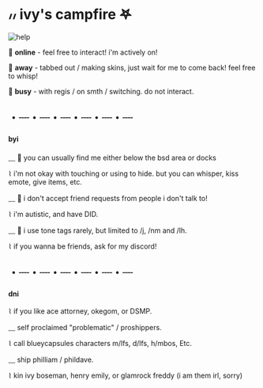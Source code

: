
# ៸៸ ivy's campfire 𖤐

![help](https://media.discordapp.net/attachments/754019126875389961/865445705865887774/image1.png)

🍏 **online** - feel free to interact! i'm actively on!

🍋 **away** - tabbed out / making skins, just wait for me to come back! feel free to whisp!

🍎 **busy** - with regis / on smth / switching. do not interact.

## ・┈・┈・┈・┈・┈・┈

#### byi 

﹏ 🍒 you can usually find me either below the bsd area or docks

⌇  i'm not okay with touching or using to hide. but you can whisper, kiss emote, give items, etc.

﹏ 🍉 i don't accept friend requests from people i don't talk to!

⌇  i'm autistic, and have DID.

﹏ 🍒 i use tone tags rarely, but limited to /j, /nm and /lh. 

⌇  if you wanna be friends, ask for my discord!

## ・┈・┈・┈・┈・┈・┈

#### dni

⌇ if you like ace attorney, okegom, or DSMP. 

﹏ self proclaimed "problematic" / proshippers.

⌇ call blueycapsules characters m/lfs, d/lfs, h/mbos, Etc.

﹏ ship philliam / phildave.

⌇ kin ivy boseman, henry emily, or glamrock freddy
(i am them irl, sorry)
